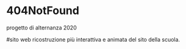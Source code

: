 # 404NotFound
progetto di alternanza 2020

#sito web
ricostruzione più interattiva e animata del sito della scuola.
